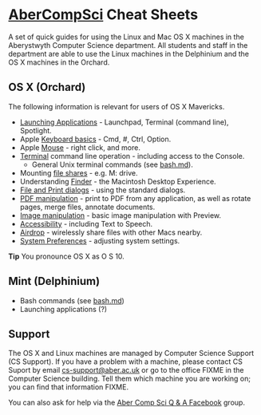 # [AberCompSci](http://twitter.com/AberCompSci) Cheat Sheets

A set of quick guides for using the Linux and Mac OS X machines in the Aberystwyth Computer Science department. All students and staff in the department are able to use the Linux machines in the Delphinium and the OS X machines in the Orchard. 

## OS X (Orchard)
The following information is relevant for users of OS X Mavericks. 

* [Launching Applications](mac/launch.md) - Launchpad, Terminal (command line), Spotlight.
* Apple [Keyboard basics](mac/keyboard.md) - Cmd, #, Ctrl, Option.
* Apple [Mouse](mac/mouse.md) - right click, and more. 
* [Terminal](mac/terminal.md) command line operation - including access to the Console. 
    * General Unix terminal commands (see [bash.md](bash.md)).
* Mounting [file shares](mac/mdrive.md) - e.g. M: drive. 
* Understanding [Finder](mac/finder.md) - the Macintosh Desktop Experience.
* [File and Print dialogs](mac/file-and-print-dialogs.md) - using the standard dialogs.
* [PDF manipulation](mac/preview.md) - print to PDF from any application, as well as rotate pages, merge files, annotate documents.
* [Image manipulation](mac/images.md) - basic image manipulation with Preview.
* [Accessibility](mac/accessibility.md) - including Text to Speech. 
* [Airdrop](mac/airdrop.md) - wirelessly share files with other Macs nearby.
* [System Preferences](mac/system-preferences.md) - adjusting system settings.  

**Tip** You pronounce OS X as O S 10. 

## Mint (Delphinium)

* Bash commands (see [bash.md](bash.md))
* Launching applications (?)

## Support 
The OS X and Linux machines are managed by Computer Science Support (CS Support). If you have a problem with a machine, please contact CS Suport by email [cs-support@aber.ac.uk](mailto:cs-support@aber.ac.uk) or go to the office FIXME in the Computer Science building. Tell them which machine you are working on; you can find that information FIXME. 

You can also ask for help via the [Aber Comp Sci Q & A Facebook](https://www.facebook.com/groups/acs.qa/) group. 